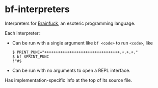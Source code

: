 # bf-interpreters
Interpreters for [Brainfuck](https://esolangs.org/wiki/brainfuck), an esoteric programming language.

Each interpreter:
- Can be run with a single argument like `bf <code>` to run `<code>`, like
  ```shell
  $ PRINT_PUNC="+++++++++++++++++++++++++++++++++.+.+.+."
  $ bf $PRINT_PUNC
  !"#$
  ```
- Can be run with no arguments to open a REPL interface.

Has implementation-specific info at the top of its source file.
